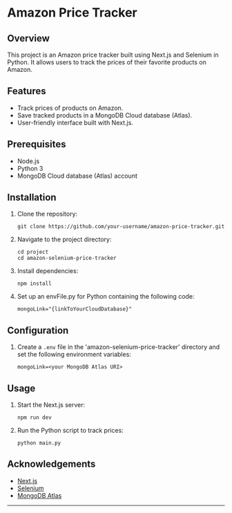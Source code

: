 # Amazon Price Tracker

## Overview
This project is an Amazon price tracker built using Next.js and Selenium in Python. It allows users to track the prices of their favorite products on Amazon.

## Features
- Track prices of products on Amazon.
- Save tracked products in a MongoDB Cloud database (Atlas).
- User-friendly interface built with Next.js.

## Prerequisites
- Node.js
- Python 3
- MongoDB Cloud database (Atlas) account

## Installation
1. Clone the repository:
    ```
    git clone https://github.com/your-username/amazon-price-tracker.git
    ```
2. Navigate to the project directory:
    ```
    cd project
    cd amazon-selenium-price-tracker
    ```
3. Install dependencies:
    ```
    npm install
    ```
4. Set up an envFile.py for Python containing the following code:
    ```
    mongoLink="{linkToYourCloudDatabase}"
    ```

## Configuration
1. Create a `.env` file in the 'amazon-selenium-price-tracker' directory and set the following environment variables:
    ```
    mongoLink=<your MongoDB Atlas URI>
    ```

## Usage
1. Start the Next.js server:
    ```
    npm run dev
    ```
2. Run the Python script to track prices:
    ```
    python main.py
    ```

## Acknowledgements
- [Next.js](https://nextjs.org/)
- [Selenium](https://www.selenium.dev/)
- [MongoDB Atlas](https://www.mongodb.com/cloud/atlas)

---